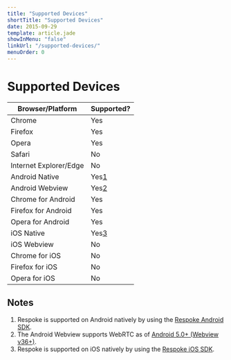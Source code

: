 ```yaml
---
title: "Supported Devices"
shortTitle: "Supported Devices"
date: 2015-09-29
template: article.jade
showInMenu: "false"
linkUrl: "/supported-devices/"
menuOrder: 0
---
```


# Supported Devices

<table class="supported-devices-matrix">
<thead>
  <tr>
    <th>Browser/Platform</th>
    <th>Supported?</th>
  </tr>
</thead>
<tbody>
  <tr>
    <td>Chrome</td>
    <td class="supported">Yes</td>
  </tr>
  <tr>
    <td>Firefox</td>
    <td class="supported">Yes</td>
  </tr>
  <tr>
    <td>Opera</td>
    <td class="supported">Yes</td>
  </tr>
  <tr>
    <td>Safari</td>
    <td class="not-supported">No</td>
  </tr>
  <tr>
    <td>Internet Explorer/Edge</td>
    <td class="not-supported">No</td>
  </tr>
  <tr>
    <td>Android Native</td>
    <td class="supported">Yes<span class="footnote"><a href="#notes">1</a></span></td>
  </tr>
  <tr>
    <td>Android Webview</td>
    <td class="supported">Yes<span class="footnote"><a href="#notes">2</a></span></td>
  </tr>
  <tr>
    <td>Chrome for Android</td>
    <td class="supported">Yes</td>
  </tr>
  <tr>
    <td>Firefox for Android</td>
    <td class="supported">Yes</td>
  </tr>
  <tr>
    <td>Opera for Android</td>
    <td class="supported">Yes</td>
  </tr>
  <tr>
    <td>iOS Native</td>
    <td class="supported">Yes<span class="footnote"><a href="#notes">3</a></span></td>
  </tr>
  <tr>
    <td>iOS Webview</td>
    <td class="not-supported">No</td>
  </tr>
  <tr>
    <td>Chrome for iOS</td>
    <td class="not-supported">No</td>
  </tr>
  <tr>
    <td>Firefox for iOS</td>
    <td class="not-supported">No</td>
  </tr>
  <tr>
    <td>Opera for iOS</td>
    <td class="not-supported">No</td>
  </tr>
</tbody>
</table>

## Notes

1. Respoke is supported on Android natively by using the [Respoke Android SDK][].
2. The Android Webview supports WebRTC as of [Android 5.0+ (Webview v36+)][android webrtc].
3. Respoke is supported on iOS natively by using the [Respoke iOS SDK][].

[Respoke Android SDK]: https://github.com/respoke/respoke-sdk-android
[android webrtc]: https://developer.chrome.com/multidevice/webview/overview#does_the_new_webview_have_feature_parity_with_chrome_for_android_
[Respoke iOS SDK]: https://github.com/respoke/respoke-sdk-ios
